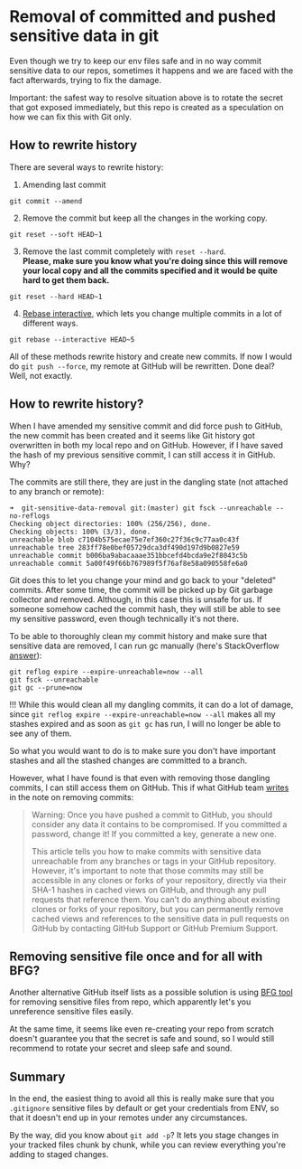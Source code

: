 # Removal of committed and pushed sensitive data in git

Even though we try to keep our env files safe and in no way commit sensitive data to our repos, sometimes it happens and we are faced with the fact afterwards, trying to fix the damage.

Important: the safest way to resolve situation above is to rotate the secret that got exposed immediately, but this repo is created as a speculation on how we can fix this with Git only.

## How to rewrite history
There are several ways to rewrite history:
1. Amending last commit
```
git commit --amend
```
2. Remove the commit but keep all the changes in the working copy.
```
git reset --soft HEAD~1
```
3. Remove the last commit completely with `reset --hard`.  
**Please, make sure you know what you're doing since this will remove your local copy and all the commits specified and it would be quite hard to get them back.**
```
git reset --hard HEAD~1
```
4. [Rebase interactive](https://git-scm.com/book/en/v2/Git-Tools-Rewriting-History), which lets you change multiple commits in a lot of different ways.
```
git rebase --interactive HEAD~5
```

All of these methods rewrite history and create new commits. If now I would do `git push --force`, my remote at GitHub will be rewritten. Done deal? Well, not exactly.

## How to rewrite history?

When I have amended my sensitive commit and did force push to GitHub, the new commit has been created and it seems like Git history got overwritten in both my local repo and on GitHub. However, if I have saved the hash of my previous sensitive commit, I can still access it in GitHub. Why?

The commits are still there, they are just in the dangling state (not attached to any branch or remote):
```
➜  git-sensitive-data-removal git:(master) git fsck --unreachable --no-reflogs
Checking object directories: 100% (256/256), done.
Checking objects: 100% (3/3), done.
unreachable blob c7104b575ecae75e7ef360c27f36c9c77aa0c43f
unreachable tree 283ff78e0bef05729dca3df490d197d9b0827e59
unreachable commit b006ba9abacaaae351bbcefd4bcda9e2f8043c5b
unreachable commit 5a00f49f66b767989f5f76af8e58a090558fe6a0
```

Git does this to let you change your mind and go back to your "deleted" commits. After some time, the commit will be picked up by Git garbage collector and removed. Although, in this case this is unsafe for us. If someone somehow cached the commit hash, they will still be able to see my sensitive password, even though technically it's not there.

To be able to thoroughly clean my commit history and make sure that sensitive data are removed, I can run gc manually (here's StackOverflow [answer](https://stackoverflow.com/questions/3765234/listing-and-deleting-git-commits-that-are-under-no-branch-dangling)):

```
git reflog expire --expire-unreachable=now --all
git fsck --unreachable
git gc --prune=now
```

!!! While this would clean all my dangling commits, it can do a lot of damage, since `git reflog expire --expire-unreachable=now --all` makes all my stashes expired and as soon as `git gc` has run, I will no longer be able to see any of them.

So what you would want to do is to make sure you don't have important stashes and all the stashed changes are committed to a branch.

However, what I have found is that even with removing those dangling commits, I can still access them on GitHub.
This if what GitHub team [writes](https://help.github.com/en/articles/removing-sensitive-data-from-a-repository) in the note on removing commits:

> Warning: Once you have pushed a commit to GitHub, you should consider any data it contains to be compromised. If you committed a password, change it! If you committed a key, generate a new one.
> 
> This article tells you how to make commits with sensitive data unreachable from any branches or tags in your GitHub repository. However, it's important to note that those commits may still be accessible in any clones or forks of your repository, directly via their SHA-1 hashes in cached views on GitHub, and through any pull requests that reference them. You can't do anything about existing clones or forks of your repository, but you can permanently remove cached views and references to the sensitive data in pull requests on GitHub by contacting GitHub Support or GitHub Premium Support.

## Removing sensitive file once and for all with BFG?

Another alternative GitHub itself lists as a possible solution is using [BFG tool](https://rtyley.github.io/bfg-repo-cleaner/) for removing sensitive files from repo, which apparently let's you unreference sensitive files easily.

At the same time, it seems like even re-creating your repo from scratch doesn't guarantee you that the secret is safe and sound, so I would still recommend to rotate your secret and sleep safe and sound.

## Summary

In the end, the easiest thing to avoid all this is really make sure that you `.gitignore` sensitive files by default or get your credentials from ENV, so that it doesn't end up in your remotes under any circumstances.

By the way, did you know about `git add -p`? It lets you stage changes in your tracked files chunk by chunk, while you can review everything you're adding to staged changes.
